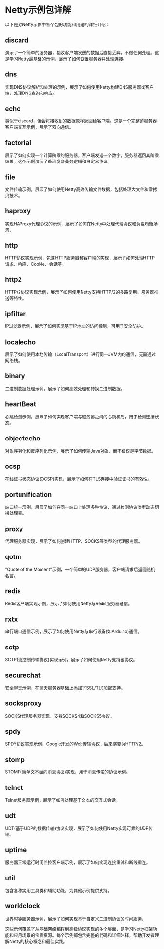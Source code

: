 # Netty示例包详解

以下是对Netty示例中各个包的功能和用途的详细介绍：

## discard
演示了一个简单的服务器，接收客户端发送的数据后直接丢弃，不做任何处理。这是学习Netty最基础的示例，展示了如何设置服务器并处理连接。

## dns
实现DNS协议解析和处理的示例，展示了如何使用Netty构建DNS服务器或客户端，处理DNS查询和响应。

## echo
类似于discard，但会将接收到的数据原样返回给客户端。这是一个完整的服务器-客户端交互示例，展示了双向通信。

## factorial
展示了如何实现一个计算阶乘的服务器，客户端发送一个数字，服务器返回其阶乘结果。这个示例演示了处理复杂业务逻辑和自定义协议。

## file
文件传输示例，展示了如何使用Netty高效传输文件数据，包括处理大文件和零拷贝技术。

## haproxy
实现HAProxy代理协议的示例，展示了如何在Netty中处理代理协议和负载均衡场景。

## http
HTTP协议实现示例，包含HTTP服务器和客户端的实现，展示了如何处理HTTP请求、响应、Cookie、会话等。

## http2
HTTP/2协议实现示例，展示了如何使用Netty支持HTTP/2的多路复用、服务器推送等特性。

## ipfilter
IP过滤器示例，展示了如何实现基于IP地址的访问控制，可用于安全防护。

## localecho
展示了如何使用本地传输（LocalTransport）进行同一JVM内的通信，无需通过网络栈。

## binary
二进制数据处理示例，展示了如何高效处理和转换二进制数据。

## heartBeat
心跳检测示例，展示了如何实现客户端与服务器之间的心跳机制，用于检测连接状态。

## objectecho
对象序列化和反序列化示例，展示了如何传输Java对象，而不仅仅是字节数据。

## ocsp
在线证书状态协议(OCSP)实现，展示了如何在TLS连接中验证证书的有效性。

## portunification
端口统一示例，展示了如何在同一端口上处理多种协议，通过检测协议类型动态切换处理器。

## proxy
代理服务器实现，展示了如何创建HTTP、SOCKS等类型的代理服务器。

## qotm
"Quote of the Moment"示例，一个简单的UDP服务器，客户端请求后返回随机名言。

## redis
Redis客户端实现示例，展示了如何使用Netty与Redis服务器通信。

## rxtx
串行端口通信示例，展示了如何使用Netty与串行设备(如Arduino)通信。

## sctp
SCTP(流控制传输协议)实现示例，展示了如何使用Netty支持该协议。

## securechat
安全聊天示例，在聊天服务器基础上添加了SSL/TLS加密支持。

## socksproxy
SOCKS代理服务器实现，支持SOCKS4和SOCKS5协议。

## spdy
SPDY协议实现示例，Google开发的Web传输协议，后来演变为HTTP/2。

## stomp
STOMP(简单文本面向消息协议)实现，用于消息传递的协议示例。

## telnet
Telnet服务器示例，展示了如何处理基于文本的交互式会话。

## udt
UDT(基于UDP的数据传输)协议实现，展示了如何使用Netty实现可靠的UDP传输。

## uptime
服务器正常运行时间监控客户端示例，展示了如何实现连接重试和断线重连。

## util
包含各种实用工具类和辅助功能，为其他示例提供支持。

## worldclock
世界时钟服务器示例，展示了如何实现基于自定义二进制协议的时间服务。

这些示例覆盖了从基础网络编程到高级协议实现的多个层面，是学习Netty框架功能和应用场景的宝贵资源。每个示例都包含完整的代码和详细注释，帮助开发者理解Netty的核心概念和最佳实践。


